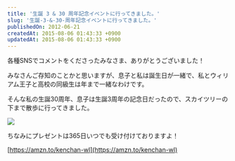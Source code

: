 ```yaml
---
title: '生誕 3 & 30 周年記念イベントに行ってきました。'
slug: '生誕-3-&-30-周年記念イベントに行ってきました。'
publishedOn: 2012-06-21
createdAt: 2015-08-06 01:43:33 +0900
updatedAt: 2015-08-06 01:43:33 +0900
---
```

各種SNSでコメントをくださったみなさま、ありがとうございました！

みなさんご存知のことかと思いますが、息子と私は誕生日が一緒で、私とウィリアム王子と高校の同級生は年まで一緒なわけです。

そんな私の生誕30周年、息子は生誕3周年の記念日だったので、スカイツリーの下まで散歩に行ってきました。

<a href="https://distilleryimage3.instagram.com/5a264abebbaf11e1b10e123138105d6b_7.jpg" target="_blank"><img src="https://distilleryimage3.instagram.com/5a264abebbaf11e1b10e123138105d6b_7.jpg"></a>

ちなみにプレゼントは365日いつでも受け付けておりますよ！

[https://amzn.to/kenchan-wl](https://amzn.to/kenchan-wl)
